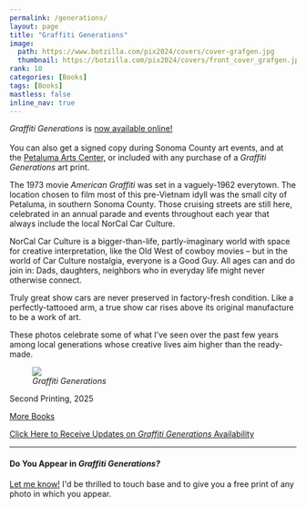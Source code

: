 ```yaml
---
permalink: /generations/
layout: page
title: "Graffiti Generations"
image:
  path: https://www.botzilla.com/pix2024/covers/cover-grafgen.jpg
  thumbnail: https://botzilla.com/pix2024/covers/front_cover_grafgen.jpg
rank: 10
categories: [Books]
tags: [Books]
mastless: false
inline_nav: true
---
```


<p class="notice"><i>Graffiti Generations</i> is <a href="https://www.magcloud.com/browse/issue/2824167?__r=97979" target="_blank">now available online!</a><br /><br />You can also get a signed copy during Sonoma County art events, and at the <a href="https://www.petalumaartscenter.org/" target="_blank">Petaluma Arts Center,</a> or included with any purchase of a <i>Graffiti Generations</i> art print.</p>

The 1973 movie _American Graffiti_ was set in a vaguely-1962 everytown. The location chosen to film most of this pre-Vietnam idyll was the small city of Petaluma, in southern Sonoma County. Those cruising streets are still here, celebrated in an annual parade and events throughout each year that always include the local NorCal Car Culture.

NorCal Car Culture is a bigger-than-life, partly-imaginary world with space for creative interpretation, like the Old West of cowboy movies – but in the world of Car Culture nostalgia, everyone is a Good Guy. All ages can and do join in: Dads, daughters, neighbors who in everyday life might never otherwise connect.

Truly great show cars are never preserved in factory-fresh condition. Like a perfectly-tattooed arm, a true show car rises above its original manufacture to be a work of art.

These photos celebrate some of what I’ve seen over the past few years among local generations whose creative lives aim higher than the ready-made.

<figure class="align-center">
<a href="{{ site.url}}/generations"><img src="https://www.botzilla.com/pix2024/covers/generations-digest-1.jpg"></a>
<figcaption><i>Graffiti Generations</i></figcaption>
</figure>


Second Printing, 2025<!-- <br/>ISBN: 9798881455224 -->


<a href="{{ site.url }}/book24">More Books</a>

<a class="btn btn--info btn--large" href="mailto:kevin+books@vumondo.com?subject=Please%20Keep%20Me%20Updated%20about%20%22Grafitti%20Generations&body=Let%20me%20know%20about%20updates%20on%20sale%20and%20availability%20of%20your%20book%20%22Graffiti%20Generations.%22%0A%0AThanks%21">Click Here to Receive Updates on _Graffiti Generations_ Availability</a>

<!--
<div style="width:615px;background:#F6F6F6;border:7px solid #F6F6F6;-moz-border-radius:4px;-webkit-border-radius:4px; color: #383131;font-family:'Trebuchet MS', Trebuchet, Sans-Serif;"">    <a href="https://www.magcloud.com/browse/issue/2824167?__r=97979" target="_blank" class="test_navToIssue">      <img src="https://s3.amazonaws.com/storage.magcloud.com/image/cd8e68b14a590f4881075e7409130ff4.jpg" style="max-width:308px;margin-right:15px;float:left;border:0;" alt="Graffiti Generations - 50 Years" />    </a>    <div style="width:275px;float:left;">      <div style="margin: 10px 0 0 0;">        <h3 style="margin:0;font-size:18px;line-height:21px;font-family:'Trebuchet MS', Trebuchet, Sans-Serif">          <a href="https://www.magcloud.com/browse/issue/2824167?__r=97979" target="_blank" style="color:#0E467D;text-decoration: none;font-weight:bold;" class="test_navToIssue">            Graffiti Generations - 50 Years          </a>        </h3>      </div>      <div style="margin:10px 0 0 0;font-size:11px;line-height:21px;font-family:Verdana, Arial, Sans-Serif">        <p style="margin:0">          By <a href='https://www.magcloud.com/user/bjorke'  target='_blank' class='test_navToUserHome'>Kevin Bjorke</a>                    </p>        <p style="margin:0">          32 pages, published 6/28/2025         </p>      </div>      <div style="margin:10px 0 0 0;font-size:13px;line-height:21px;">        American car collectors and their families converge annually near the shooting locations of the film AMERICAN GRAFFITI, now fifty years old.      </div>      <div style="margin:0;">        <a href="https://www.magcloud.com/browse/issue/2824167?__r=97979" target="_blank" class="test_navToIssue">          <img src="https://www.magcloud.com/resource/Image/medium_widget_foot" alt="Find out more on MagCloud" border="0" style="margin:19px 0 6px 0;border:0;" />        </a>      </div></div><div style="clear:both;"></div></div>
-->
<hr />

#### Do You Appear in <i>Graffiti Generations?</i>

<a href="mailto:kevin+books@vumondo.com?subject=I%20Appear%20in%20%22Grafitti%20Generations&body=Hi,%20I%20would %20love%20a%20free%20print...%0A%0AThanks%21">Let me know!</a> I'd be thrilled to touch base and to give you a free print of any photo in which you appear.

<!-- <div class="btn btn--success btn--x-large">Blah</div> -->

<!-- <figure class="align-center">
<img src="https://www.botzilla.com/pix2022/havana2017/bjorke_Cuba_KBXP7766.jpg">
<figcaption>North Wind on the <i>Malecón</i></figcaption>
</figure>

<a href="{{ site.url }}/page/Havana-Caged-Bouquet.html">Selected photos from this project</a> -->
